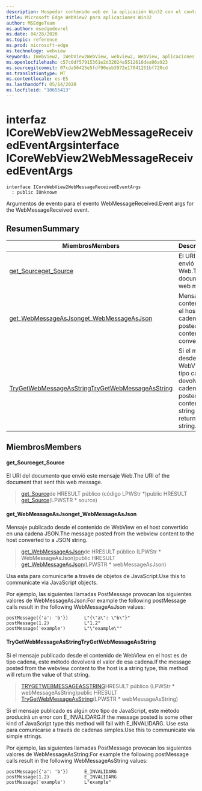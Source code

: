 ```yaml
---
description: Hospedar contenido web en la aplicación Win32 con el control Microsoft Edge WebView2
title: Microsoft Edge WebView2 para aplicaciones Win32
author: MSEdgeTeam
ms.author: msedgedevrel
ms.date: 04/28/2020
ms.topic: reference
ms.prod: microsoft-edge
ms.technology: webview
keywords: IWebView2, IWebView2WebView, webview2, WebView, aplicaciones Win32, Win32, Edge, ICoreWebView2, ICoreWebView2Controller, control de explorador, HTML Edge
ms.openlocfilehash: c57c0df57915361e2d32024a5512616dea96a923
ms.sourcegitcommit: 07cda56425e5fdf90eeb3972e17041261bf720cd
ms.translationtype: MT
ms.contentlocale: es-ES
ms.lasthandoff: 05/14/2020
ms.locfileid: "10655413"
---
```

# <span data-ttu-id="fc910-104">interfaz ICoreWebView2WebMessageReceivedEventArgs</span><span class="sxs-lookup"><span data-stu-id="fc910-104">interface ICoreWebView2WebMessageReceivedEventArgs</span></span> 

```
interface ICoreWebView2WebMessageReceivedEventArgs
  : public IUnknown
```

<span data-ttu-id="fc910-105">Argumentos de evento para el evento WebMessageReceived.</span><span class="sxs-lookup"><span data-stu-id="fc910-105">Event args for the WebMessageReceived event.</span></span>

## <span data-ttu-id="fc910-106">Resumen</span><span class="sxs-lookup"><span data-stu-id="fc910-106">Summary</span></span>

 <span data-ttu-id="fc910-107">Miembros</span><span class="sxs-lookup"><span data-stu-id="fc910-107">Members</span></span>                        | <span data-ttu-id="fc910-108">Descripciones</span><span class="sxs-lookup"><span data-stu-id="fc910-108">Descriptions</span></span>
--------------------------------|---------------------------------------------
[<span data-ttu-id="fc910-109">get_Source</span><span class="sxs-lookup"><span data-stu-id="fc910-109">get_Source</span></span>](#get_source) | <span data-ttu-id="fc910-110">El URI del documento que envió este mensaje Web.</span><span class="sxs-lookup"><span data-stu-id="fc910-110">The URI of the document that sent this web message.</span></span>
[<span data-ttu-id="fc910-111">get_WebMessageAsJson</span><span class="sxs-lookup"><span data-stu-id="fc910-111">get_WebMessageAsJson</span></span>](#get_webmessageasjson) | <span data-ttu-id="fc910-112">Mensaje publicado desde el contenido de WebView en el host convertido en una cadena JSON.</span><span class="sxs-lookup"><span data-stu-id="fc910-112">The message posted from the webview content to the host converted to a JSON string.</span></span>
[<span data-ttu-id="fc910-113">TryGetWebMessageAsString</span><span class="sxs-lookup"><span data-stu-id="fc910-113">TryGetWebMessageAsString</span></span>](#trygetwebmessageasstring) | <span data-ttu-id="fc910-114">Si el mensaje publicado desde el contenido de WebView en el host es de tipo cadena, este método devolverá el valor de esa cadena.</span><span class="sxs-lookup"><span data-stu-id="fc910-114">If the message posted from the webview content to the host is a string type, this method will return the value of that string.</span></span>

## <span data-ttu-id="fc910-115">Miembros</span><span class="sxs-lookup"><span data-stu-id="fc910-115">Members</span></span>

#### <span data-ttu-id="fc910-116">get_Source</span><span class="sxs-lookup"><span data-stu-id="fc910-116">get_Source</span></span> 

<span data-ttu-id="fc910-117">El URI del documento que envió este mensaje Web.</span><span class="sxs-lookup"><span data-stu-id="fc910-117">The URI of the document that sent this web message.</span></span>

> <span data-ttu-id="fc910-118">[get_Source](#get_source)de HRESULT público (código LPWStr \*)</span><span class="sxs-lookup"><span data-stu-id="fc910-118">public HRESULT [get_Source](#get_source)(LPWSTR \* source)</span></span>

#### <span data-ttu-id="fc910-119">get_WebMessageAsJson</span><span class="sxs-lookup"><span data-stu-id="fc910-119">get_WebMessageAsJson</span></span> 

<span data-ttu-id="fc910-120">Mensaje publicado desde el contenido de WebView en el host convertido en una cadena JSON.</span><span class="sxs-lookup"><span data-stu-id="fc910-120">The message posted from the webview content to the host converted to a JSON string.</span></span>

> <span data-ttu-id="fc910-121">[get_WebMessageAsJson](#get_webmessageasjson)de HRESULT público (LPWStr \* WebMessageAsJson)</span><span class="sxs-lookup"><span data-stu-id="fc910-121">public HRESULT [get_WebMessageAsJson](#get_webmessageasjson)(LPWSTR \* webMessageAsJson)</span></span>

<span data-ttu-id="fc910-122">Usa esta para comunicarte a través de objetos de JavaScript.</span><span class="sxs-lookup"><span data-stu-id="fc910-122">Use this to communicate via JavaScript objects.</span></span>

<span data-ttu-id="fc910-123">Por ejemplo, las siguientes llamadas PostMessage provocan los siguientes valores de WebMessageAsJson:</span><span class="sxs-lookup"><span data-stu-id="fc910-123">For example the following postMessage calls result in the following WebMessageAsJson values:</span></span>

```
postMessage({'a': 'b'})      L"{\"a\": \"b\"}"
postMessage(1.2)             L"1.2"
postMessage('example')       L"\"example\""
```

#### <span data-ttu-id="fc910-124">TryGetWebMessageAsString</span><span class="sxs-lookup"><span data-stu-id="fc910-124">TryGetWebMessageAsString</span></span> 

<span data-ttu-id="fc910-125">Si el mensaje publicado desde el contenido de WebView en el host es de tipo cadena, este método devolverá el valor de esa cadena.</span><span class="sxs-lookup"><span data-stu-id="fc910-125">If the message posted from the webview content to the host is a string type, this method will return the value of that string.</span></span>

> <span data-ttu-id="fc910-126">[TRYGETWEBMESSAGEASSTRING](#trygetwebmessageasstring)HRESULT público (LPWStr \* webMessageAsString)</span><span class="sxs-lookup"><span data-stu-id="fc910-126">public HRESULT [TryGetWebMessageAsString](#trygetwebmessageasstring)(LPWSTR \* webMessageAsString)</span></span>

<span data-ttu-id="fc910-127">Si el mensaje publicado es algún otro tipo de JavaScript, este método producirá un error con E_INVALIDARG.</span><span class="sxs-lookup"><span data-stu-id="fc910-127">If the message posted is some other kind of JavaScript type this method will fail with E_INVALIDARG.</span></span> <span data-ttu-id="fc910-128">Use esta para comunicarse a través de cadenas simples.</span><span class="sxs-lookup"><span data-stu-id="fc910-128">Use this to communicate via simple strings.</span></span>

<span data-ttu-id="fc910-129">Por ejemplo, las siguientes llamadas PostMessage provocan los siguientes valores de WebMessageAsString:</span><span class="sxs-lookup"><span data-stu-id="fc910-129">For example the following postMessage calls result in the following WebMessageAsString values:</span></span>

```
postMessage({'a': 'b'})      E_INVALIDARG
postMessage(1.2)             E_INVALIDARG
postMessage('example')       L"example"
```

